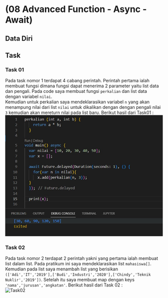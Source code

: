 # (08 Advanced Function - Async - Await)
## Data Diri

## Task 
### Task 01
Pada task nomor 1 terdapat 4 cabang perintah. Perintah pertama ialah membuat fungsi dimana fungsi dapat menerima 2 parameter yaitu list data dan pengali. Pada code saya membuat fungsi ```perkalian``` dan list data dengan variabel ```nilai```. <br>
Kemudian untuk perkalian saya mendeklarasikan variabel ```n``` yang akan menampung nilai dari list ```nilai``` untuk dikalikan dengan dengan pengali nilai ```3``` kemudian akan mereturn nilai pada list baru. Berikut hasil dari Task01 : <br>
![Task01](https://github.com/farischamakay/flutter_Farischa-Makay/blob/main/8_Advanced%20Function%20-%20Async%20Await/screenshots/Task01.jpg?raw=true)<br>

### Task 02
Pada task nomor 2 terdapat 2 perintah yakni yang pertama ialah membuat list dalam list. Pada pratikum ini saya mendeklarasikan list ```mahasiswa[]```. Kemudian pada list saya menambah list yang berisikan ```(['Adi','IT','2019'],['Budi','Industri','2020'],['Chindy','Teknik Nuklir','2019'])```. Setelah itu saya membuat map dengan keys ```'nama','jurusan','angkatan'```. Berikut hasil dari Task 02 : <br>
![Task02](/screenshots/Task02.jpg)






